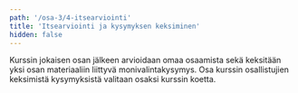 ```yaml
---
path: '/osa-3/4-itsearviointi'
title: 'Itsearviointi ja kysymyksen keksiminen'
hidden: false
---
```


Kurssin jokaisen osan jälkeen arvioidaan omaa osaamista sekä keksitään yksi osan materiaaliin liittyvä monivalintakysymys. Osa kurssin osallistujien keksimistä kysymyksistä valitaan osaksi kurssin koetta.


<ab-study id="self_evaluation_k19_tikape">

<only-for-ab-group group=1>

<quiz id="dc48b9bc-cd2f-5ef4-a462-2b550dd0bced"></quiz>

</only-for-ab-group>

<only-for-ab-group group=2>

<quiz id="fafcab54-85a8-5485-969a-b37115b13655"></quiz>

</only-for-ab-group>

<only-for-ab-group group=3>

<quiz id="dc48b9bc-cd2f-5ef4-a462-2b550dd0bced"></quiz>

<quiz id="fafcab54-85a8-5485-969a-b37115b13655"></quiz>

</only-for-ab-group>

</ab-study>


<quiz id="fe27d9c3-c031-50ef-a912-f04dfe966776"></quiz>



